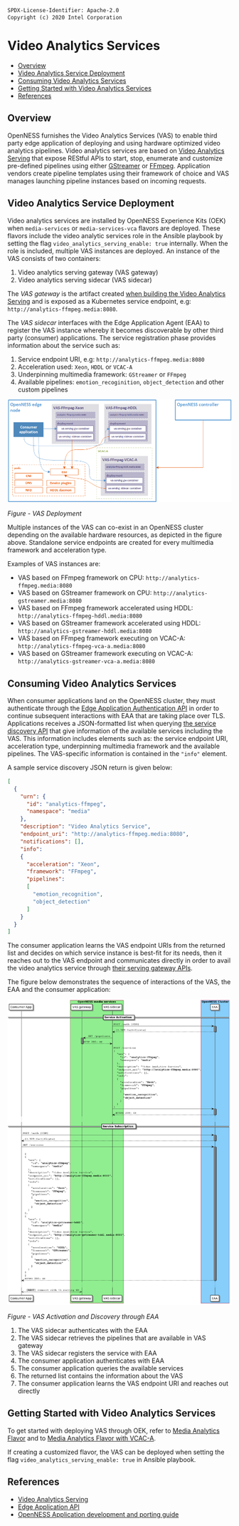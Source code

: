 
```text
SPDX-License-Identifier: Apache-2.0
Copyright (c) 2020 Intel Corporation
```
<!-- omit in toc -->
# Video Analytics Services
- [Overview](#overview)
- [Video Analytics Service Deployment](#video-analytics-service-deployment)
- [Consuming Video Analytics Services](#consuming-video-analytics-services)
- [Getting Started with Video Analytics Services](#getting-started-with-video-analytics-services)
- [References](#references)

## Overview
OpenNESS furnishes the Video Analytics Services (VAS) to enable third party edge application of deploying and using hardware optimized video analytics pipelines. Video analytics services are based on [Video Analytics Serving](https://github.com/intel/video-analytics-serving) that expose REStful APIs to start, stop, enumerate and customize pre-defined pipelines using either [GStreamer](https://github.com/opencv/gst-video-analytics/wiki) or [FFmpeg](https://github.com/OpenVisualCloud/Dockerfiles/blob/master/doc/ffmpeg.md). Application vendors create pipeline templates using their framework of choice and VAS manages launching pipeline instances based on incoming requests.

## Video Analytics Service Deployment
Video analytics services are installed by OpenNESS Experience Kits (OEK) when `media-services` or `media-services-vca` flavors are deployed. These flavors include the video analytic services role in the Ansible playbook by setting the flag `video_analytics_serving_enable: true` internally. When the role is included, multiple VAS instances are deployed. An instance of the VAS consists of two containers:
1. Video analytics serving gateway (VAS gateway)
2. Video analytics serving sidecar (VAS sidecar)

The *VAS gateway* is the artifact created [when building the Video Analytics Serving](https://github.com/intel/video-analytics-serving#building-and-running) and is exposed as a Kubernetes service endpoint, e.g: `http://analytics-ffmpeg.media:8080`.

The *VAS sidecar* interfaces with the Edge Application Agent (EAA) to register the VAS instance whereby it becomes discoverable by other third party (consumer) applications. The service registration phase provides information about the service such as:
1. Service endpoint URI, e.g: `http://analytics-ffmpeg.media:8080`
2. Acceleration used: `Xeon`, `HDDL` or `VCAC-A`
3. Underpinning multimedia framework: `GStreamer` or `FFmpeg`
4. Available pipelines: `emotion_recoginition`, `object_detection` and other custom pipelines

![VA Service Deployment](va-service-images/va-services-deployment.png)

_Figure - VAS Deployment_

Multiple instances of the VAS can co-exist in an OpenNESS cluster depending on the available hardware resources, as depicted in the figure above. Standalone service endpoints are created for every multimedia framework and acceleration type.

Examples of VAS instances are:
- VAS based on FFmpeg framework on CPU: `http://analytics-ffmpeg.media:8080`
- VAS based on GStreamer framework on CPU: `http://analytics-gstreamer.media:8080`
- VAS based on FFmpeg framework accelerated using HDDL: `http://analytics-ffmpeg-hddl.media:8080`
- VAS based on GStreamer framework accelerated using HDDL: `http://analytics-gstreamer-hddl.media:8080`
- VAS based on FFmpeg framework executing on VCAC-A: `http://analytics-ffmpeg-vca-a.media:8080`
- VAS based on GStreamer framework executing on VCAC-A: `http://analytics-gstreamer-vca-a.media:8080`

## Consuming Video Analytics Services
When consumer applications land on the OpenNESS cluster, they must authenticate through the [Edge Application Authentication API](https://www.openness.org/api-documentation/?api=auth) in order to continue subsequent interactions with EAA that are taking place over TLS. Applications receives a JSON-formatted list when querying [the service discovery API](https://www.openness.org/api-documentation/?api=eaa#/Eaa/GetServices) that give information of the available services including the VAS. This information includes elements such as: the service endpoint URI, acceleration type, underpinning multimedia framework and the available pipelines. The VAS-specific information is contained in the `"info"` element.

A sample service discovery JSON return is given below:
```json
[
  {
    "urn": {
      "id": "analytics-ffmpeg",
      "namespace": "media"
    },
    "description": "Video Analytics Service",
    "endpoint_uri": "http://analytics-ffmpeg.media:8080",
    "notifications": [],
    "info":
    {
      "acceleration": "Xeon",
      "framework": "FFmpeg",
      "pipelines":
      [
        "emotion_recognition",
        "object_detection"
      ]
    }
  }
]
```

The consumer application learns the VAS endpoint URIs from the returned list and decides on which service instance is best-fit for its needs, then it reaches out to the VAS endpoint and communicates directly in order to avail the video analytics service through [their serving gateway APIs](https://github.com/intel/video-analytics-serving#interfaces).

The figure below demonstrates the sequence of interactions of the VAS, the EAA and the consumer application:

![VAS Activation and Discovery through EAA](va-service-images/va-services-flow.png)

_Figure - VAS Activation and Discovery through EAA_

1. The VAS sidecar authenticates with the EAA
2. The VAS sidecar retrieves the pipelines that are available in VAS gateway
3. The VAS sidecar registers the service with EAA
4. The consumer application authenticates with EAA
5. The consumer application queries the available services
6. The returned list contains the information about the VAS
7. The consumer application learns the VAS endpoint URI and reaches out directly

## Getting Started with Video Analytics Services

To get started with deploying VAS through OEK, refer to [Media Analytics Flavor](../flavors.md#media-analytics-flavor) and to [Media Analytics Flavor with VCAC-A](../flavors.md#media-analytics-flavor-with-vcac-a).

If creating a customized flavor, the VAS can be deployed when setting the flag `video_analytics_serving_enable: true` in Ansible playbook.

## References
* [Video Analytics Serving](https://github.com/intel/video-analytics-serving)
* [Edge Application API](https://www.openness.org/api-documentation/?api=eaa)
* [OpenNESS Application development and porting guide](./openness_appguide.md)
